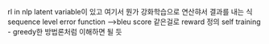 rl in nlp
latent variable이 있고 여기서 뭔가 강화학습으로 연산햐서 결과를 내는 식
sequence level error function
-->bleu score 같은걸로 reward 정의
self training - greedy한 방법론처럼 이해하면 될 듯
